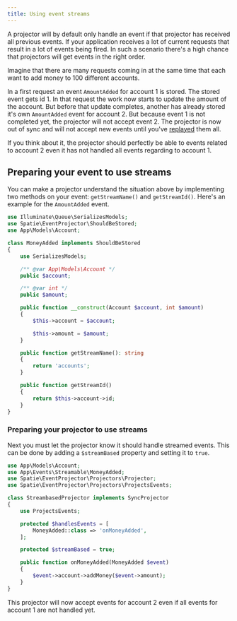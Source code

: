 ```yaml
---
title: Using event streams
---
```


A projector will by default only handle an event if that projector has received all previous events. If your application receives a lot of current requests that result in a lot of events being fired. In such a scenario there's a high chance that projectors will get events in the right order.

Imagine that there are many requests coming in at the same time that each want to add money to 100 different accounts.

In a first request an event `AmountAdded` for account 1 is stored. The stored event gets id 1. In that request the work now starts to update the amount of the account. But before that update completes, another has already stored it's own `AmountAdded` event for account 2. But because event 1 is not completed yet, the projector will not accept event 2. The projector is now out of sync and will not accept new events until you've [replayed](laravel-event-projector/v1/replaying-events/replaying-events) them all.

If you think about it, the projector should perfectly be able to events related to account 2 even it has not handled all events regarding to account 1. 

## Preparing your event to use streams

You can make a projector understand the situation above by implementing two methods on your event: `getStreamName()` and `getStreamId()`. Here's an example for the `AmountAdded` event.

```php
use Illuminate\Queue\SerializesModels;
use Spatie\EventProjector\ShouldBeStored;
use App\Models\Account;

class MoneyAdded implements ShouldBeStored
{
    use SerializesModels;

    /** @var App\Models\Account */
    public $account;

    /** @var int */
    public $amount;

    public function __construct(Account $account, int $amount)
    {
        $this->account = $account;

        $this->amount = $amount;
    }

    public function getStreamName(): string
    {
        return 'accounts';
    }

    public function getStreamId()
    {
        return $this->account->id;
    }
}
```

### Preparing your projector to use streams

Next you must let the projector know it should handle streamed events. This can be done by adding a `$streamBased` property and setting it to `true`. 

```php
use App\Models\Account;
use App\Events\Streamable\MoneyAdded;
use Spatie\EventProjector\Projectors\Projector;
use Spatie\EventProjector\Projectors\ProjectsEvents;

class StreambasedProjector implements SyncProjector
{
    use ProjectsEvents;

    protected $handlesEvents = [
        MoneyAdded::class => 'onMoneyAdded',
    ];

    protected $streamBased = true;

    public function onMoneyAdded(MoneyAdded $event)
    {
        $event->account->addMoney($event->amount);
    }
}
```

This projector will now accept events for account 2 even if all events for account 1 are not handled yet.





